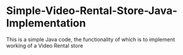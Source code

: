 # Simple-Video-Rental-Store-Java-Implementation
This is a simple Java code, the functionality of which is to implement working of a Video Rental store
